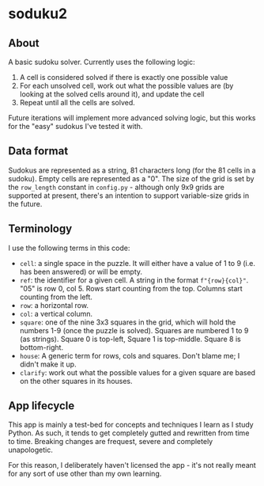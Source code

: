 # soduku2

## About
A basic sudoku solver. Currently uses the following logic:
1. A cell is considered solved if there is exactly one possible value
1. For each unsolved cell, work out what the possible values are (by looking at the solved cells around it), and update the cell
1. Repeat until all the cells are solved.

Future iterations will implement more advanced solving logic, but this works for the "easy" sudokus I've tested it with.

## Data format
Sudokus are represented as a string, 81 characters long (for the 81 cells in a sudoku). Empty cells are represented as a "0".
The size of the grid is set by the `row_length` constant in `config.py` - although only 9x9 grids are supported at present, there's an intention to support variable-size grids in the future.

## Terminology
I use the following terms in this code:
- `cell`: a single space in the puzzle. It will either have a value of 1 to 9 (i.e. has been answered) or will be empty.
- `ref`: the identifier for a given cell. A string in the format `f"{row}{col}"`.  "05" is row 0, col 5. Rows start counting from the top. Columns start counting from the left. 
- `row`: a horizontal row.
- `col`: a vertical column.
- `square`: one of the nine 3x3 squares in the grid, which will hold the numbers 1-9 (once the puzzle is solved). Squares are numbered 1 to 9 (as strings). Square 0 is top-left, Square 1 is top-middle. Square 8 is bottom-right.
- `house`: A generic term for rows, cols and squares. Don't blame me; I didn't make it up.
- `clarify`: work out what the possible values for a given square are based on the other squares in its houses.

## App lifecycle
This app is mainly a test-bed for concepts and techniques I learn as I study Python. As such, it tends to get completely gutted and rewritten from time to time. Breaking changes are frequest, severe and completely unapologetic.

For this reason, I deliberately haven't licensed the app - it's not really meant for any sort of use other than my own learning. 
